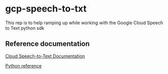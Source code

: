# gcp-speech-to-txt

This rep is to help ramping up while working with the Google Cloud Speech to Text python sdk 

## Reference documentation

[Cloud Speech-to-Text Documentation](https://cloud.google.com/speech-to-text/docs/)

[Python reference](https://cloud.google.com/speech-to-text/docs/reference/libraries#client-libraries-install-python)